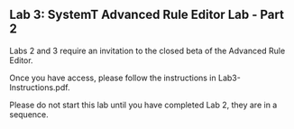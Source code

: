 ## Lab 3: SystemT Advanced Rule Editor Lab - Part 2

Labs 2 and 3 require an invitation to the closed beta of the Advanced Rule Editor.

Once you have access, please follow the instructions in Lab3-Instructions.pdf. 

Please do not start this lab until you have completed Lab 2, they are in a sequence.
